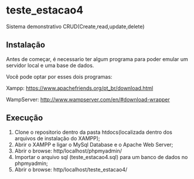 # teste_estacao4

Sistema demonstrativo CRUD(Create,read,update,delete)

## Instalação

Antes de começar, é necessario ter algum programa para 
poder emular um servidor local e uma base de dados.

Você pode optar por esses dois programas:

Xampp: https://www.apachefriends.org/pt_br/download.html

WampServer: http://www.wampserver.com/en/#download-wrapper

## Execução

1. Clone o repositorio dentro da pasta htdocs(localizada dentro dos arquivos de instalação do XAMPP);
2. Abrir o XAMPP e ligar o MySql Database e o Apache Web Server;
3. Abrir o browse: http/localhost/phpmyadmin/
4. Importar o arquivo sql (teste_estacao4.sql) para um banco de dados no phpmyadmin;
5. Abrir o browse: http/localhost/teste_estacao4/
 
